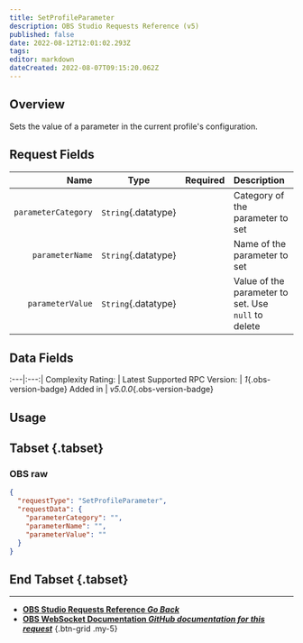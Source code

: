 ```yaml
---
title: SetProfileParameter
description: OBS Studio Requests Reference (v5)
published: false
date: 2022-08-12T12:01:02.293Z
tags: 
editor: markdown
dateCreated: 2022-08-07T09:15:20.062Z
---
```


## Overview
Sets the value of a parameter in the current profile's configuration.

## Request Fields
Name | Type | Required| Description |
----:|:----:|:-------:|:------------|
`parameterCategory` | `String`{.datatype} | <i class="mdi mdi-check-bold"></i> | Category of the parameter to set
`parameterName` | `String`{.datatype} | <i class="mdi mdi-check-bold"></i> | Name of the parameter to set
`parameterValue` | `String`{.datatype} | <i class="mdi mdi-check-bold"></i> | Value of the parameter to set. Use `null` to delete

## Data Fields
:---|:---:|
Complexity Rating: | <span class="stars stars--4"></span>
Latest Supported RPC Version: | *1*{.obs-version-badge}
Added in | *v5.0.0*{.obs-version-badge}

## Usage
## Tabset {.tabset}
### OBS raw
```json
{
  "requestType": "SetProfileParameter",
  "requestData": {
    "parameterCategory": "",
    "parameterName": "",
    "parameterValue": ""
  }
}
```
## End Tabset {.tabset}

---

- [<i class="mdi mdi-chevron-left"></i>**OBS Studio Requests Reference *Go Back***](/en/Broadcasters/OBS/Requests)
- [<i class="mdi mdi-github"></i> **OBS WebSocket Documentation *GitHub documentation for this request***](https://github.com/obsproject/obs-websocket/blob/master/docs/generated/protocol.md#setprofileparameter)
{.btn-grid .my-5}